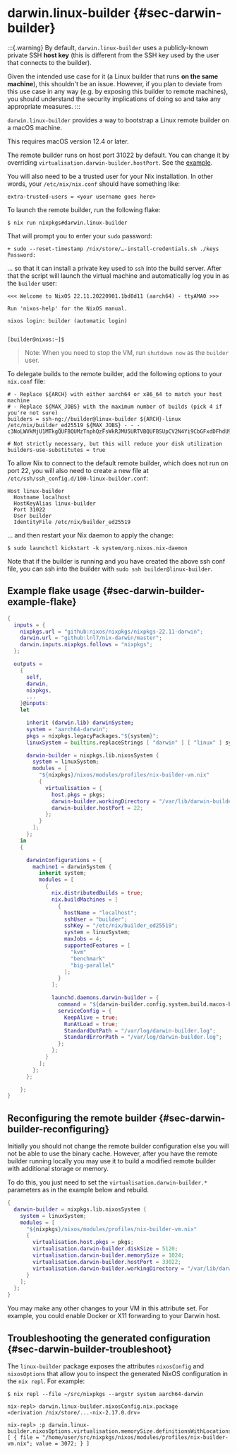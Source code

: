 # darwin.linux-builder {#sec-darwin-builder}

:::{.warning}
By default, `darwin.linux-builder` uses a publicly-known private SSH **host key** (this is different from the SSH key used by the user that connects to the builder).

Given the intended use case for it (a Linux builder that runs **on the same machine**), this shouldn't be an issue.
However, if you plan to deviate from this use case in any way (e.g. by exposing this builder to remote machines), you should understand the security implications of doing so and take any appropriate measures.
:::

`darwin.linux-builder` provides a way to bootstrap a Linux remote builder on a macOS machine.

This requires macOS version 12.4 or later.

The remote builder runs on host port 31022 by default.
You can change it by overriding `virtualisation.darwin-builder.hostPort`.
See the [example](#sec-darwin-builder-example-flake).

You will also need to be a trusted user for your Nix installation.  In other
words, your `/etc/nix/nix.conf` should have something like:

```
extra-trusted-users = <your username goes here>
```

To launch the remote builder, run the following flake:

```ShellSession
$ nix run nixpkgs#darwin.linux-builder
```

That will prompt you to enter your `sudo` password:

```
+ sudo --reset-timestamp /nix/store/…-install-credentials.sh ./keys
Password:
```

… so that it can install a private key used to `ssh` into the build server.
After that the script will launch the virtual machine and automatically log you
in as the `builder` user:

```
<<< Welcome to NixOS 22.11.20220901.1bd8d11 (aarch64) - ttyAMA0 >>>

Run 'nixos-help' for the NixOS manual.

nixos login: builder (automatic login)


[builder@nixos:~]$
```

> Note: When you need to stop the VM, run `shutdown now` as the `builder` user.

To delegate builds to the remote builder, add the following options to your
`nix.conf` file:

```
# - Replace ${ARCH} with either aarch64 or x86_64 to match your host machine
# - Replace ${MAX_JOBS} with the maximum number of builds (pick 4 if you're not sure)
builders = ssh-ng://builder@linux-builder ${ARCH}-linux /etc/nix/builder_ed25519 ${MAX_JOBS} - - - c3NoLWVkMjU1MTkgQUFBQUMzTnphQzFsWkRJMU5URTVBQUFBSUpCV2N4Yi9CbGFxdDFhdU90RStGOFFVV3JVb3RpQzVxQkorVXVFV2RWQ2Igcm9vdEBuaXhvcwo=

# Not strictly necessary, but this will reduce your disk utilization
builders-use-substitutes = true
```

To allow Nix to connect to the default remote builder, which does not run on port 22, you will also need to create a new file at `/etc/ssh/ssh_config.d/100-linux-builder.conf`:

```
Host linux-builder
  Hostname localhost
  HostKeyAlias linux-builder
  Port 31022
  User builder
  IdentityFile /etc/nix/builder_ed25519
```

… and then restart your Nix daemon to apply the change:

```ShellSession
$ sudo launchctl kickstart -k system/org.nixos.nix-daemon
```

Note that if the builder is running and you have created the above ssh conf file, you can ssh into the builder with `sudo ssh builder@linux-builder`.

## Example flake usage {#sec-darwin-builder-example-flake}

```nix
{
  inputs = {
    nixpkgs.url = "github:nixos/nixpkgs/nixpkgs-22.11-darwin";
    darwin.url = "github:lnl7/nix-darwin/master";
    darwin.inputs.nixpkgs.follows = "nixpkgs";
  };

  outputs =
    {
      self,
      darwin,
      nixpkgs,
      ...
    }@inputs:
    let

      inherit (darwin.lib) darwinSystem;
      system = "aarch64-darwin";
      pkgs = nixpkgs.legacyPackages."${system}";
      linuxSystem = builtins.replaceStrings [ "darwin" ] [ "linux" ] system;

      darwin-builder = nixpkgs.lib.nixosSystem {
        system = linuxSystem;
        modules = [
          "${nixpkgs}/nixos/modules/profiles/nix-builder-vm.nix"
          {
            virtualisation = {
              host.pkgs = pkgs;
              darwin-builder.workingDirectory = "/var/lib/darwin-builder";
              darwin-builder.hostPort = 22;
            };
          }
        ];
      };
    in
    {

      darwinConfigurations = {
        machine1 = darwinSystem {
          inherit system;
          modules = [
            {
              nix.distributedBuilds = true;
              nix.buildMachines = [
                {
                  hostName = "localhost";
                  sshUser = "builder";
                  sshKey = "/etc/nix/builder_ed25519";
                  system = linuxSystem;
                  maxJobs = 4;
                  supportedFeatures = [
                    "kvm"
                    "benchmark"
                    "big-parallel"
                  ];
                }
              ];

              launchd.daemons.darwin-builder = {
                command = "${darwin-builder.config.system.build.macos-builder-installer}/bin/create-builder";
                serviceConfig = {
                  KeepAlive = true;
                  RunAtLoad = true;
                  StandardOutPath = "/var/log/darwin-builder.log";
                  StandardErrorPath = "/var/log/darwin-builder.log";
                };
              };
            }
          ];
        };
      };

    };
}
```

## Reconfiguring the remote builder {#sec-darwin-builder-reconfiguring}

Initially you should not change the remote builder configuration else you will not be
able to use the binary cache. However, after you have the remote builder running locally
you may use it to build a modified remote builder with additional storage or memory.

To do this, you just need to set the `virtualisation.darwin-builder.*` parameters as
in the example below and rebuild.

```nix
{
  darwin-builder = nixpkgs.lib.nixosSystem {
    system = linuxSystem;
    modules = [
      "${nixpkgs}/nixos/modules/profiles/nix-builder-vm.nix"
      {
        virtualisation.host.pkgs = pkgs;
        virtualisation.darwin-builder.diskSize = 5120;
        virtualisation.darwin-builder.memorySize = 1024;
        virtualisation.darwin-builder.hostPort = 33022;
        virtualisation.darwin-builder.workingDirectory = "/var/lib/darwin-builder";
      }
    ];
  };
}
```

You may make any other changes to your VM in this attribute set. For example,
you could enable Docker or X11 forwarding to your Darwin host.

## Troubleshooting the generated configuration {#sec-darwin-builder-troubleshoot}

The `linux-builder` package exposes the attributes `nixosConfig` and `nixosOptions` that allow you to inspect the generated NixOS configuration in the `nix repl`. For example:

```
$ nix repl --file ~/src/nixpkgs --argstr system aarch64-darwin

nix-repl> darwin.linux-builder.nixosConfig.nix.package
«derivation /nix/store/...-nix-2.17.0.drv»

nix-repl> :p darwin.linux-builder.nixosOptions.virtualisation.memorySize.definitionsWithLocations
[ { file = "/home/user/src/nixpkgs/nixos/modules/profiles/nix-builder-vm.nix"; value = 3072; } ]

```
